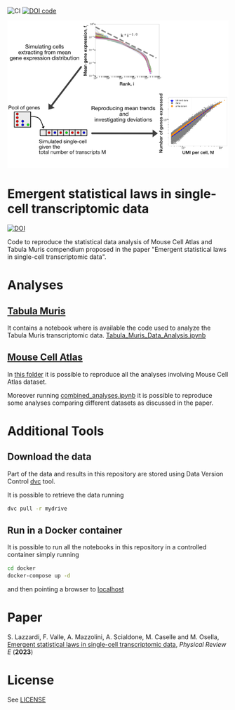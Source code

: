 ![CI](https://github.com/SilviaLazzardi/The_single_cell_transcriptome_as_a_component_system/workflows/CI/badge.svg) 
[![DOI code](https://zenodo.org/badge/380663155.svg)](https://zenodo.org/badge/latestdoi/380663155)


![graph abstact](abstract.png)

# Emergent statistical laws in single-cell transcriptomic data

[![DOI](https://zenodo.org/badge/DOI/10.1103/PhysRevE.107.044403.svg)](https://doi.org/10.1103/PhysRevE.107.044403)

Code to reproduce the statistical data analysis of Mouse Cell Atlas and Tabula Muris compendium proposed in the paper "Emergent statistical laws in single-cell transcriptomic data".

# Analyses

## [Tabula Muris](TabulaMuris)
It contains a notebook where is available the code used to analyze the Tabula Muris transcriptomic data.
[Tabula_Muris_Data_Analysis.ipynb](TabulaMuris/Tabula_Muris_Data_Analysis.ipynb)

## [Mouse Cell Atlas](MouseCellAtlas)

In [this folder](MouseCellAtlas) it is possible to reproduce all the analyses involving Mouse Cell Atlas dataset.

Moreover running [combined_analyses.ipynb](MouseCellAtlas/combined_analyses.ipynb) it is possible to reproduce some analyses comparing different datasets as discussed in the paper.

# Additional Tools

## Download the data
Part of the data and results in this repository are stored using Data Version Control [dvc](https://dvc.org) tool.

It is possible to retrieve the data running
```bash
dvc pull -r mydrive
```

## Run in a Docker container
It is possible to run all the notebooks in this repository in a controlled container simply running

```bash
cd docker
docker-compose up -d
```

and then pointing a browser to [localhost](http://localhost:8888)

# Paper
S. Lazzardi, F. Valle, A. Mazzolini, A. Scialdone, M. Caselle and M. Osella, [Emergent statistical laws in single-cell transcriptomic data](PhysRevE.107.044403), *Physical Review E* (**2023**)
# License
See [LICENSE](LICENSE)

